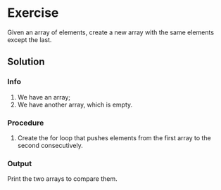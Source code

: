 # Exercise

Given an array of elements, create a new array with the same elements except the last.

## Solution

### Info

1. We have an array;
2. We have another array, which is empty.

### Procedure

1. Create the for loop that pushes elements from the first array to the second consecutively.

### Output

Print the two arrays to compare them.